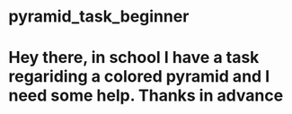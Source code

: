 # pyramid_task_beginner
# Hey there, in school I have a task regariding a colored pyramid and I need some help. Thanks in advance
